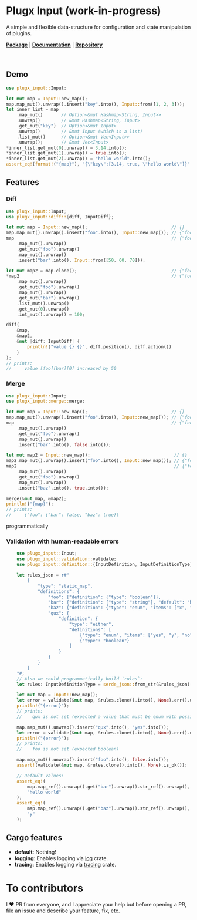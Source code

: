 # Plugx Input (work-in-progress)
A simple and flexible data-structure for configuration and state manipulation of plugins.

[**Package**](https://crates.io/crates/plugx-input)   |   [**Documentation**](https://docs.rs/plugx-input)   |   [**Repository**](https://github.com/plugx-rs/plugx-input)

<br/>

## Demo
```rust
use plugx_input::Input;

let mut map = Input::new_map();
map.map_mut().unwrap().insert("key".into(), Input::from([1, 2, 3]));
let inner_list = map
    .map_mut()       // Option<&mut Hashmap<String, Input>>
    .unwrap()        // &mut Hashmap<String, Input>
    .get_mut("key")  // Option<&mut Input>
    .unwrap()        // &mut Input (which is a list)
    .list_mut()      // Option<&mut Vec<Input>>
    .unwrap();       // &mut Vec<Input>
*inner_list.get_mut(0).unwrap() = 3.14.into();
*inner_list.get_mut(1).unwrap() = true.into();
*inner_list.get_mut(2).unwrap() = "hello world".into();
assert_eq!(format!("{map}"), "{\"key\":[3.14, true, \"hello world\"]}".to_string());
```

## Features

### Diff
```rust
use plugx_input::Input;
use plugx_input::diff::{diff, InputDiff};

let mut map = Input::new_map();                                // {}
map.map_mut().unwrap().insert("foo".into(), Input::new_map()); // {"foo": {}}
map                                                            // {"foo": {"bar": [50, 60, 70]}}
    .map_mut().unwrap()
    .get_mut("foo").unwrap()
    .map_mut().unwrap()
    .insert("bar".into(), Input::from([50, 60, 70]));

let mut map2 = map.clone();                                    // {"foo": {"bar": [50,  60, 70]}}
*map2                                                          // {"foo": {"bar": [100, 60, 70]}}
    .map_mut().unwrap()
    .get_mut("foo").unwrap()
    .map_mut().unwrap()
    .get_mut("bar").unwrap()
    .list_mut().unwrap()
    .get_mut(0).unwrap()
    .int_mut().unwrap() = 100;

diff(
    &map,
    &map2,
    &mut |diff: InputDiff| {
        println!("value {} {}", diff.position(), diff.action())
    }
);
// prints:
//     value [foo][bar][0] increased by 50
```


### Merge
```rust
use plugx_input::Input;
use plugx_input::merge::merge;

let mut map = Input::new_map();                                // {}
map.map_mut().unwrap().insert("foo".into(), Input::new_map()); // {"foo": {}}
map                                                            // {"foo": {"bar": false}}
    .map_mut().unwrap()
    .get_mut("foo").unwrap()
    .map_mut().unwrap()
    .insert("bar".into(), false.into());

let mut map2 = Input::new_map();                                // {}
map2.map_mut().unwrap().insert("foo".into(), Input::new_map()); // {"foo": {}}
map2                                                            // {"foo": {"baz": true}}
    .map_mut().unwrap()
    .get_mut("foo").unwrap()
    .map_mut().unwrap()
    .insert("baz".into(), true.into());

merge(&mut map, &map2);
println!("{map}");
// prints:
//     {"foo": {"bar": false, "baz": true}}
```

programmatically

### Validation with human-readable errors
```rust
    use plugx_input::Input;
    use plugx_input::validation::validate;
    use plugx_input::definition::{InputDefinition, InputDefinitionType};

    let rules_json = r#"
        {
            "type": "static_map",
            "definitions": {
                "foo": {"definition": {"type": "boolean"}},
                "bar": {"definition": {"type": "string"}, "default": "hello world"},
                "baz": {"definition": {"type": "enum", "items": ["x", "y", "z"]}, "default": "y"},
                "qux": {
                    "definition": {
                        "type": "either",
                        "definitions": [
                            {"type": "enum", "items": ["yes", "y", "no", "n"]},
                            {"type": "boolean"}
                        ]
                    }
                }
            }
        }
    "#;
    // Also we could programmatically build `rules`:
    let rules: InputDefinitionType = serde_json::from_str(&rules_json).unwrap();

    let mut map = Input::new_map();
    let error = validate(&mut map, &rules.clone().into(), None).err().unwrap();
    println!("{error}");
    // prints:
    //    qux is not set (expected a value that must be enum with possible values ["yes", "y", "no", "n"] or boolean)

    map.map_mut().unwrap().insert("qux".into(), "yes".into());
    let error = validate(&mut map, &rules.clone().into(), None).err().unwrap();
    println!("{error}");
    // prints:
    //    foo is not set (expected boolean)

    map.map_mut().unwrap().insert("foo".into(), false.into());
    assert!(validate(&mut map, &rules.clone().into(), None).is_ok());

    // Default values:
    assert_eq!(
        map.map_ref().unwrap().get("bar").unwrap().str_ref().unwrap(),
        "hello world"
    );
    assert_eq!(
        map.map_ref().unwrap().get("baz").unwrap().str_ref().unwrap(),
        "y"
    );
```

## Cargo features
* **default**: Nothing!  
* **logging**: Enables logging via [log](https://docs.rs/log/latest/log/) crate.  
* **tracing**: Enables logging via [tracing](https://docs.rs/tracing/latest/tracing/) crate.

# To contributors
I ❤️ PR from everyone, and I appreciate your help but before opening a PR, file an issue and describe your feature, fix, etc.
